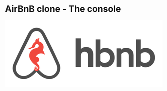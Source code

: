 # AirBnB clone - The console

<p align="center">
  <img src="https://github.com/hmachacom/AirBnB_clone/blob/main/65f4a1dd9c51265f49d0.png" alt="HolbertonBnB logo">
</p>

